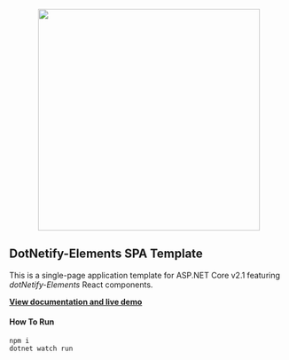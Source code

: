 <p align="center"><img width="400px" src="http://dotnetify.net/content/images/dotnetify-logo.png"></p>

## DotNetify-Elements SPA Template

This is a single-page application template for ASP.NET Core v2.1 featuring _dotNetify-Elements_ React components. 

[**View documentation and live demo**](http://dotnetify.net/elements)  

#### How To Run

```
npm i
dotnet watch run
```